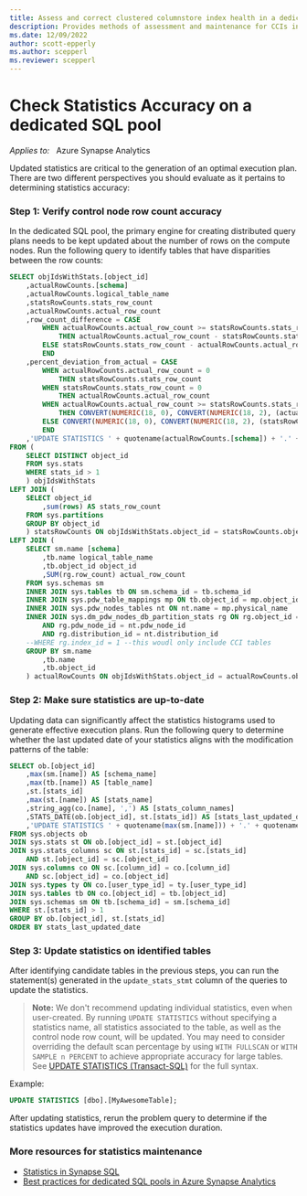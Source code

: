 ```yaml
---
title: Assess and correct clustered columnstore index health in a dedicated SQL pool
description: Provides methods of assessment and maintenance for CCIs in an Azure Synapse Analytics dedicated SQL pool.
ms.date: 12/09/2022
author: scott-epperly
ms.author: scepperl
ms.reviewer: scepperl
---
```


# Check Statistics Accuracy on a dedicated SQL pool

_Applies to:_ &nbsp; Azure Synapse Analytics

Updated statistics are critical to the generation of an optimal execution plan. There are two different perspectives you should evaluate as it pertains to determining statistics accuracy:

### Step 1: Verify control node row count accuracy

In the dedicated SQL pool, the primary engine for creating distributed query plans needs to be kept updated about the number of rows on the compute nodes. Run the following query to identify tables that have disparities between the row counts:

```sql
SELECT objIdsWithStats.[object_id]
	,actualRowCounts.[schema]
	,actualRowCounts.logical_table_name
	,statsRowCounts.stats_row_count
	,actualRowCounts.actual_row_count
	,row_count_difference = CASE 
		WHEN actualRowCounts.actual_row_count >= statsRowCounts.stats_row_count
			THEN actualRowCounts.actual_row_count - statsRowCounts.stats_row_count
		ELSE statsRowCounts.stats_row_count - actualRowCounts.actual_row_count
		END
	,percent_deviation_from_actual = CASE 
		WHEN actualRowCounts.actual_row_count = 0
			THEN statsRowCounts.stats_row_count
		WHEN statsRowCounts.stats_row_count = 0
			THEN actualRowCounts.actual_row_count
		WHEN actualRowCounts.actual_row_count >= statsRowCounts.stats_row_count
			THEN CONVERT(NUMERIC(18, 0), CONVERT(NUMERIC(18, 2), (actualRowCounts.actual_row_count - statsRowCounts.stats_row_count)) / CONVERT(NUMERIC(18, 2), actualRowCounts.actual_row_count) * 100)
		ELSE CONVERT(NUMERIC(18, 0), CONVERT(NUMERIC(18, 2), (statsRowCounts.stats_row_count - actualRowCounts.actual_row_count)) / CONVERT(NUMERIC(18, 2), actualRowCounts.actual_row_count) * 100)
		END
	,'UPDATE STATISTICS ' + quotename(actualRowCounts.[schema]) + '.' + quotename(actualRowCounts.logical_table_name) + ';' as update_stats_stmt
FROM (
	SELECT DISTINCT object_id
	FROM sys.stats
	WHERE stats_id > 1
	) objIdsWithStats
LEFT JOIN (
	SELECT object_id
		,sum(rows) AS stats_row_count
	FROM sys.partitions
	GROUP BY object_id
	) statsRowCounts ON objIdsWithStats.object_id = statsRowCounts.object_id
LEFT JOIN (
	SELECT sm.name [schema]
		,tb.name logical_table_name
		,tb.object_id object_id
		,SUM(rg.row_count) actual_row_count
	FROM sys.schemas sm
	INNER JOIN sys.tables tb ON sm.schema_id = tb.schema_id
	INNER JOIN sys.pdw_table_mappings mp ON tb.object_id = mp.object_id
	INNER JOIN sys.pdw_nodes_tables nt ON nt.name = mp.physical_name
	INNER JOIN sys.dm_pdw_nodes_db_partition_stats rg ON rg.object_id = nt.object_id
		AND rg.pdw_node_id = nt.pdw_node_id
		AND rg.distribution_id = nt.distribution_id
	--WHERE rg.index_id = 1 --this woudl only include CCI tables
	GROUP BY sm.name
		,tb.name
		,tb.object_id
	) actualRowCounts ON objIdsWithStats.object_id = actualRowCounts.object_id
```

### Step 2: Make sure statistics are up-to-date

Updating data can significantly affect the statistics histograms used to generate effective execution plans. Run the following query to determine whether the last updated date of your statistics aligns with the modification patterns of the table:

```sql
SELECT ob.[object_id]
	,max(sm.[name]) AS [schema_name]
	,max(tb.[name]) AS [table_name]
	,st.[stats_id]
	,max(st.[name]) AS [stats_name]
	,string_agg(co.[name], ',') AS [stats_column_names]
	,STATS_DATE(ob.[object_id], st.[stats_id]) AS [stats_last_updated_date]
	,'UPDATE STATISTICS ' + quotename(max(sm.[name])) + '.' + quotename(max(tb.[name])) + ';' as [update_stats_stmt]
FROM sys.objects ob
JOIN sys.stats st ON ob.[object_id] = st.[object_id]
JOIN sys.stats_columns sc ON st.[stats_id] = sc.[stats_id]
	AND st.[object_id] = sc.[object_id]
JOIN sys.columns co ON sc.[column_id] = co.[column_id]
	AND sc.[object_id] = co.[object_id]
JOIN sys.types ty ON co.[user_type_id] = ty.[user_type_id]
JOIN sys.tables tb ON co.[object_id] = tb.[object_id]
JOIN sys.schemas sm ON tb.[schema_id] = sm.[schema_id]
WHERE st.[stats_id] > 1
GROUP BY ob.[object_id], st.[stats_id]
ORDER BY stats_last_updated_date
```

### Step 3: Update statistics on identified tables

After identifying candidate tables in the previous steps, you can run the statement(s) generated in the `update_stats_stmt` column of the queries to update the statistics.

> **Note:** We don't recommend updating individual statistics, even when user-created. By running `UPDATE STATISTICS` without specifying a statistics name, all statistics associated to the table, as well as the control node row count, will be updated. You may need to consider overriding the default scan percentage by using `WITH FULLSCAN` or `WITH SAMPLE n PERCENT` to achieve appropriate accuracy for large tables. See [UPDATE STATISTICS (Transact-SQL)](https://learn.microsoft.com/en-us/sql/t-sql/statements/update-statistics-transact-sql?view=sql-server-ver16) for the full syntax.

Example:

```sql
UPDATE STATISTICS [dbo].[MyAwesomeTable];
```

After updating statistics, rerun the problem query to determine if the statistics updates have improved the execution duration.

### More resources for statistics maintenance

* [Statistics in Synapse SQL](https://learn.microsoft.com/azure/synapse-analytics/sql/develop-tables-statistics)
* [Best practices for dedicated SQL pools in Azure Synapse Analytics](https://learn.microsoft.com/azure/synapse-analytics/sql/best-practices-dedicated-sql-pool#maintain-statistics)